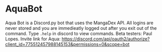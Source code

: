 # AquaBot
Aqua Bot is a Discord.py bot that uses the MangaDex API. All logins are never stored and you are immedieatly logged out after you exit out of the command. Type `.help` in discord to view commands. 
Beta testers: Paul Lopes.
Invite link for Aqua: https://discord.com/api/oauth2/authorize?client_id=775512457988145153&permissions=0&scope=bot
